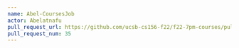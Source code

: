 ```yaml
---
name: Abel-CoursesJob
actor: Abelatnafu
pull_request_url: https://github.com/ucsb-cs156-f22/f22-7pm-courses/pull/35
pull_request_num: 35
---
```

